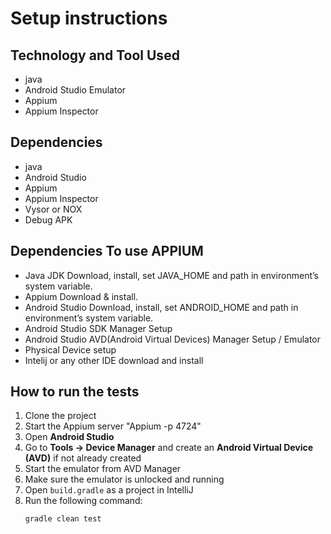 # Setup instructions

## Technology and Tool Used
- java
- Android Studio Emulator
- Appium
- Appium Inspector

## Dependencies
- java
- Android Studio
- Appium
- Appium Inspector
- Vysor or NOX
- Debug APK

## Dependencies To use APPIUM
- Java JDK Download, install, set JAVA_HOME and path in environment’s system variable.
- Appium Download & install.
- Android Studio Download, install, set ANDROID_HOME and path in environment’s system variable.
- Android Studio SDK Manager Setup
- Android Studio AVD(Android Virtual Devices) Manager Setup / Emulator
- Physical Device setup
- Intelij or any other IDE download and install


## How to run the tests
1. Clone the project
2. Start the Appium server "Appium -p 4724"
3. Open **Android Studio**
4. Go to **Tools → Device Manager** and create an **Android Virtual Device (AVD)** if not already created
5. Start the emulator from AVD Manager
6. Make sure the emulator is unlocked and running
7. Open `build.gradle` as a project in IntelliJ
8. Run the following command:
    ```bash
    gradle clean test
    ```



